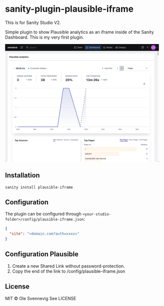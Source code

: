 # sanity-plugin-plausible-iframe

This is for Sanity Studio V2.

Simple plugin to show Plausible analytics as an iframe inside of the Sanity Dashboard. 
This is my very first plugin.

![sanity dashboard widget](https://github.com/mainlyno/sanity-plugin-plausible-iframe/blob/main/image.png?raw=true)

## Installation

```
sanity install plausible-iframe
```

## Configuration

The plugin can be configured through `<your-studio-folder>/config/plausible-iframe.json`:

```json
{
  "site": "<domain.com?auth=xxxx>"
}
```

## Configuration Plausible

1. Create a new Shared Link without password-protection.
2. Copy the end of the link to <your-studio-folder>/config/plausible-iframe.json

## License

MIT © Ole Svennevig
See LICENSE
